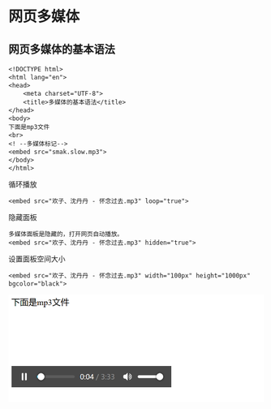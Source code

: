 # 网页多媒体

## 网页多媒体的基本语法
``` 
<!DOCTYPE html>
<html lang="en">
<head>
    <meta charset="UTF-8">
    <title>多媒体的基本语法</title>
</head>
<body>
下面是mp3文件
<br>
<! --多媒体标记-->
<embed src="smak.slow.mp3">
</body>
</html>
```
循环播放
``` 
<embed src="欢子、沈丹丹 - 怀念过去.mp3" loop="true">
```
隐藏面板
``` 
多媒体面板是隐藏的，打开网页自动播放。
<embed src="欢子、沈丹丹 - 怀念过去.mp3" hidden="true">
```
设置面板空间大小
``` 
<embed src="欢子、沈丹丹 - 怀念过去.mp3" width="100px" height="1000px" bgcolor="black">
```

![](../../../_static/html+duomeiti.png)


